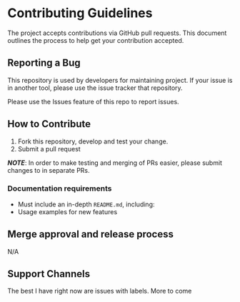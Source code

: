 # Contributing Guidelines

The project accepts contributions via GitHub pull requests. This document outlines the process to help get your contribution accepted.

## Reporting a Bug

This repository is used by developers for maintaining project. If your issue is in another tool, please use the issue tracker that repository.

Please use the Issues feature of this repo to report issues.

## How to Contribute

1. Fork this repository, develop and test your change.
1. Submit a pull request

***NOTE***: In order to make testing and merging of PRs easier, please submit changes to in separate PRs.

### Documentation requirements

* Must include an in-depth `README.md`, including:
* Usage examples for new features

## Merge approval and release process

N/A

## Support Channels

The best I have right now are issues with labels.  More to come